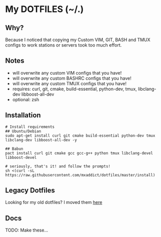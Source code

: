 My DOTFILES (~/.)
===

Why?
---
Because I noticed that copying my Custom VIM, GIT, BASH and TMUX configs to
work stations or servers took too much effort.

Notes
---
- will overwrite any custom VIM configs that you have!
- will overwrite any custom BASHRC configs that you have!
- will overwrite any custom TMUX configs that you have!
- requires: curl, git, cmake, build-essential, python-dev, tmux, libclang-dev libboost-all-dev
- optional: zsh

Installation
---
```shell
# Install requirements
## Ubuntu/Debian
sudo apt-get install curl git cmake build-essential python-dev tmux libclang-dev libboost-all-dev -y

## Babun
pact install curl git cmake gcc gcc-g++ python tmux libclang-devel libboost-devel

# seriously, that's it! and follow the prompts!
sh <(curl -sL https://raw.githubusercontent.com/mxaddict/dotfiles/master/install)
```

Legacy Dotfiles
---
Looking for my old dotfiles? I moved them [here](https://github.com/mxaddict/dotfiles_legacy.git)

Docs
---
TODO: Make these...

